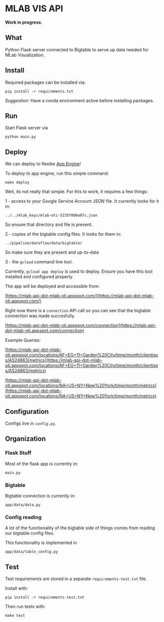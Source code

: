 # MLAB VIS API

**Work in progress.**

## What

Python Flask server connected to Bigtable to serve up data needed for MLab Visualization.

## Install

Required packages can be installed via:

```
pip install -r requirements.txt
```

_Suggestion:_ Have a conda environment active before installing packages.

## Run

Start Flask server via

```
python main.py
```

## Deploy

We can deploy to flexibe [App Engine](https://console.cloud.google.com/appengine)!

To deploy to app engine, run this simple command:

```
make deploy
```

Well, its not really that simple. For this to work, it requires a few things:

1 - access to your Google Service Account JSON file. It currently looks for it in:

```
../../mlab_keys/mlab-oti-5235f008a07c.json
```

So ensure that directory and file is present.

2 - copies of the bigtable config files. It looks for them in:

```
../pipeline/dataflow/data/bigtable/
```

So make sure they are present and up-to-date

3 - the `gcloud` command line tool.

Currently, `gcloud app deploy` is used to deploy.
Ensure you have this tool installed and configured properly.

The app will be deployed and accessible from:

[https://mlab-api-dot-mlab-oti.appspot.com/](https://mlab-api-dot-mlab-oti.appspot.com/)

Right now there is a `connection` API call so you can see that the bigtable connection was made succesfully.

[https://mlab-api-dot-mlab-oti.appspot.com/connection](https://mlab-api-dot-mlab-oti.appspot.com/connection)

Example Queries:

[https://mlab-api-dot-mlab-oti.appspot.com/locations/AF+EG+11+Garden%20City/time/month/clientisps/AS24863/metrics](https://mlab-api-dot-mlab-oti.appspot.com/locations/AF+EG+11+Garden%20City/time/month/clientisps/AS24863/metrics)

[https://mlab-api-dot-mlab-oti.appspot.com/locations/NA+US+NY+New%20York/time/month/metrics](https://mlab-api-dot-mlab-oti.appspot.com/locations/NA+US+NY+New%20York/time/month/metrics)



## Configuration

Configs live in `config.py`.

## Organization

### Flask Stuff

Most of the flask app is currently in:

```
main.py
```

### Bigtable

Bigtable connection is currently in:

```
app/data/data.py
```

### Config reading

A lot of the functionality of the bigtable side of things comes from
reading our bigtable config files.

This functionality is implemented in

```
app/data/table_config.py
```

## Test

Test requirements are stored in a separate `requirements-test.txt` file.

Install with:

```
pip install -r requirements-test.txt
```

Then run tests with:

```
make test
```
